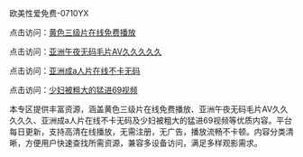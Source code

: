 欧美性爱免费-0710YX

点击访问：<a href="https://heiliaoxwd5i8.pages.dev">黄色三级片在线免费播放</a>

点击访问：<a href="https://heiliaowt0d7p.pages.dev">亚洲午夜无码毛片AV久久久久久</a>

点击访问：<a href="https://heiliaoga6s9v.pages.dev">亚洲成a人片在线不卡无码</a>

点击访问：<a href="https://heiliaoow5kzm.pages.dev">少妇被粗大的猛进69视频</a>

本专区提供丰富资源，涵盖黄色三级片在线免费播放、亚洲午夜无码毛片AV久久久久久、亚洲成a人片在线不卡无码及少妇被粗大的猛进69视频等优质内容。平台每日更新，支持高清在线播放，无需注册，无广告，播放流畅不卡顿。内容分类清晰，方便用户快速查找所需资源，兼容多设备访问，满足多样观影需求。

<span style="display:none;">[Canonical link](https://github.com/chin20250710/so63)</span>
